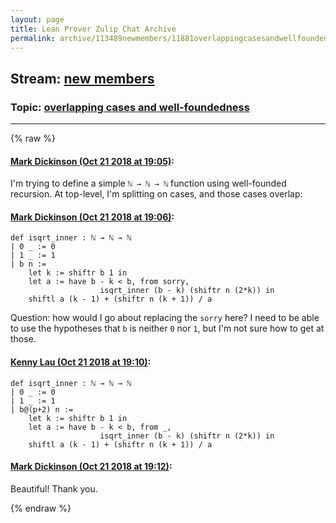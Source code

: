 ```yaml
---
layout: page
title: Lean Prover Zulip Chat Archive 
permalink: archive/113489newmembers/11881overlappingcasesandwellfoundedness.html
---
```


## Stream: [new members](index.html)
### Topic: [overlapping cases and well-foundedness](11881overlappingcasesandwellfoundedness.html)

---


{% raw %}
#### [ Mark Dickinson (Oct 21 2018 at 19:05)](https://leanprover.zulipchat.com/#narrow/stream/113489-new%20members/topic/overlapping%20cases%20and%20well-foundedness/near/136220983):
I'm trying to define a simple `ℕ → ℕ → ℕ` function using well-founded recursion. At top-level, I'm splitting on cases, and those cases overlap:

#### [ Mark Dickinson (Oct 21 2018 at 19:06)](https://leanprover.zulipchat.com/#narrow/stream/113489-new%20members/topic/overlapping%20cases%20and%20well-foundedness/near/136221041):
```lean
def isqrt_inner : ℕ → ℕ → ℕ
| 0 _ := 0
| 1 _ := 1
| b n :=
    let k := shiftr b 1 in
    let a := have b - k < b, from sorry,
                    isqrt_inner (b - k) (shiftr n (2*k)) in
    shiftl a (k - 1) + (shiftr n (k + 1)) / a
```

Question: how would I go about replacing the `sorry` here? I need to be able to use the hypotheses that `b` is neither `0` nor `1`, but I'm not sure how to get at those.

#### [ Kenny Lau (Oct 21 2018 at 19:10)](https://leanprover.zulipchat.com/#narrow/stream/113489-new%20members/topic/overlapping%20cases%20and%20well-foundedness/near/136221179):
```lean
def isqrt_inner : ℕ → ℕ → ℕ
| 0 _ := 0
| 1 _ := 1
| b@(p+2) n :=
    let k := shiftr b 1 in
    let a := have b - k < b, from _,
                    isqrt_inner (b - k) (shiftr n (2*k)) in
    shiftl a (k - 1) + (shiftr n (k + 1)) / a
```

#### [ Mark Dickinson (Oct 21 2018 at 19:12)](https://leanprover.zulipchat.com/#narrow/stream/113489-new%20members/topic/overlapping%20cases%20and%20well-foundedness/near/136221244):
Beautiful! Thank you.


{% endraw %}
